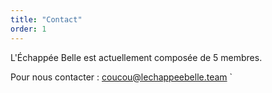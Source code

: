 ```yaml
---
title: "Contact"
order: 1
---
```

L'Échappée Belle est actuellement composée de 5 membres.

Pour nous contacter : [coucou@lechappeebelle.team](mailto:coucou@lechappeebelle.team)
` 